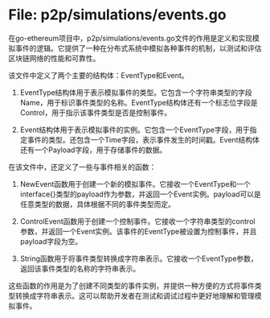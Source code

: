 # File: p2p/simulations/events.go

在go-ethereum项目中，p2p/simulations/events.go文件的作用是定义和实现模拟事件的逻辑。它提供了一种在分布式系统中模拟各种事件的机制，以测试和评估区块链网络的性能和可靠性。

该文件中定义了两个主要的结构体：EventType和Event。

1. EventType结构体用于表示模拟事件的类型。它包含一个字符串类型的字段Name，用于标识事件类型的名称。EventType结构体还有一个标志位字段是Control，用于指示该事件类型是否是控制事件。

2. Event结构体用于表示模拟事件的实例。它包含一个EventType字段，用于指定事件的类型。还包含一个Time字段，表示事件发生的时间戳。Event结构体还有一个Payload字段，用于存储事件的数据。

在该文件中，还定义了一些与事件相关的函数：

1. NewEvent函数用于创建一个新的模拟事件。它接收一个EventType和一个interface{}类型的payload作为参数，并返回一个Event实例。payload可以是任意类型的数据，具体根据不同的事件类型而定。

2. ControlEvent函数用于创建一个控制事件。它接收一个字符串类型的control参数，并返回一个Event实例。该事件的EventType被设置为控制事件，并且payload字段为空。

3. String函数用于将事件类型转换成字符串表示。它接收一个EventType参数，返回该事件类型的名称的字符串表示。

这些函数的作用是为了创建不同类型的事件实例，并提供一种方便的方式将事件类型转换成字符串表示。这可以帮助开发者在测试和调试过程中更好地理解和管理模拟事件。

